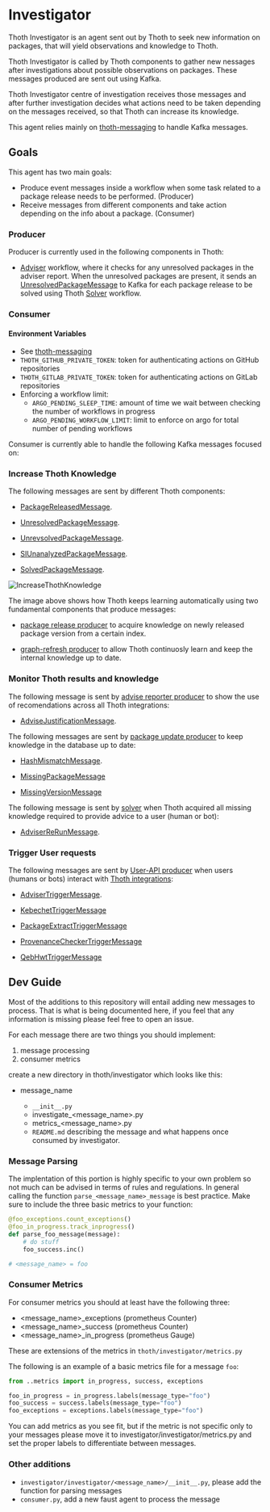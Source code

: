 # Investigator

Thoth Investigator is an agent sent out by Thoth to seek new information on packages, that will yield observations and knowledge to Thoth.

Thoth Investigator is called by Thoth components to gather new nessages after investigations about possible observations on packages.
These messages produced are sent out using Kafka.

Thoth Investigator centre of investigation receives those messages and after further investigation decides what actions need to be taken depending on the messages received,
so that Thoth can increase its knowledge.

This agent relies mainly on [thoth-messaging](https://github.com/thoth-station/messaging) to handle Kafka messages.

## Goals

This agent has two main goals:

- Produce event messages inside a workflow when some task related to a package release needs to be performed. (Producer)
- Receive messages from different components and take action depending on the info about a package. (Consumer)

### Producer

Producer is currently used in the following components in Thoth:

- [Adviser](https://github.com/thoth-station/adviser/tree/master/thoth/adviser) workflow, where it checks for any unresolved packages in the adviser report.
When the unresolved packages are present, it sends an [UnresolvedPackageMessage](https://github.com/thoth-station/messaging/blob/a579a480819a9b35123e9002243f4bba6d082929/thoth/messaging/unresolved_package.py#L35)
to Kafka for each package release to be solved using Thoth [Solver](https://github.com/thoth-station/solver) workflow.

### Consumer

#### Environment Variables

- See [thoth-messaging](https://github.com/thoth-station/messaging)
- `THOTH_GITHUB_PRIVATE_TOKEN`: token for authenticating actions on GitHub repositories
- `THOTH_GITLAB_PRIVATE_TOKEN`: token for authenticating actions on GitLab repositories
- Enforcing a workflow limit:
  - `ARGO_PENDING_SLEEP_TIME`: amount of time we wait between checking the number of workflows in progress
  - `ARGO_PENDING_WORKFLOW_LIMIT`: limit to enforce on argo for total number of pending workflows

Consumer is currently able to handle the following Kafka messages focused on:

### Increase Thoth Knowledge

The following messages are sent by different Thoth components:

- [PackageReleasedMessage](https://github.com/thoth-station/investigator/blob/master/investigator/investigator/package_released/README.md).

- [UnresolvedPackageMessage](https://github.com/thoth-station/investigator/blob/master/investigator/investigator/unresolved_package/README.md).

- [UnrevsolvedPackageMessage](https://github.com/thoth-station/investigator/blob/master/investigator/investigator/unrevsolved_package/README.md).

- [SIUnanalyzedPackageMessage](https://github.com/thoth-station/investigator/blob/master/investigator/investigator/si_unanalyzed_package/README.md).

- [SolvedPackageMessage](https://github.com/thoth-station/investigator/blob/master/investigator/investigator/solved_package/README.md).

![IncreaseThothKnowledge](https://raw.githubusercontent.com/thoth-station/investigator/master/investigator/investigator/images/IncreaseThothKnowledge.jpg)

The image above shows how Thoth keeps learning automatically using two fundamental components that produce messages:

- [package release producer](https://github.com/thoth-station/package-releases-job) to acquire knowledge on newly released package version from a certain index.

- [graph-refresh producer](https://github.com/thoth-station/graph-refresh-job) to allow Thoth continuosly learn and keep the internal knowledge up to date.

### Monitor Thoth results and knowledge

The following message is sent by [advise reporter producer](https://github.com/thoth-station/advise-reporter) to show the use of recomendations across all Thoth integrations:

- [AdviseJustificationMessage](https://github.com/thoth-station/investigator/blob/master/investigator/investigator/advise_justification/README.md).

The following messages are sent by [package update producer](https://github.com/thoth-station/package-update-job) to keep knowledge in the database up to date:

- [HashMismatchMessage](https://github.com/thoth-station/investigator/blob/master/investigator/investigator/hash_mismatch/README.md).

- [MissingPackageMessage](https://github.com/thoth-station/investigator/blob/master/investigator/investigator/missing_package/README.md)

- [MissingVersionMessage](https://github.com/thoth-station/investigator/blob/master/investigator/investigator/missing_version/README.md)

The following message is sent by [solver](https://github.com/thoth-station/solver) when Thoth acquired all missing knowledge required to provide advice to a user (human or bot):

- [AdviserReRunMessage](https://github.com/thoth-station/investigator/blob/master/investigator/investigator/advise_justification/README.md).

### Trigger User requests

The following messages are sent by [User-API producer](https://github.com/thoth-station/user-api) when users (humans or bots)
interact with [Thoth integrations](https://github.com/thoth-station/adviser/blob/master/docs/source/integration.rst):

- [AdviserTriggerMessage](https://github.com/thoth-station/investigator/blob/master/investigator/investigator/adviser_trigger/README.md).

- [KebechetTriggerMessage](https://github.com/thoth-station/investigator/blob/master/investigator/investigator/kebechet_trigger/README.md)

- [PackageExtractTriggerMessage](https://github.com/thoth-station/investigator/blob/master/investigator/investigator/package_extract_trigger/README.md)

- [ProvenanceCheckerTriggerMessage](https://github.com/thoth-station/investigator/blob/master/investigator/investigator/provenance_checker_trigger/README.md)

- [QebHwtTriggerMessage](https://github.com/thoth-station/investigator/blob/master/investigator/investigator/qebhwt_trigger/README.md)

## Dev Guide

Most of the additions to this repository will entail adding new messages to process. That is what is being documented
here, if you feel that any information is missing please feel free to open an issue.

For each message there are two things you should implement:

1. message processing
2. consumer metrics

create a new directory in thoth/investigator which looks like this:

- message_name

  - `__init__.py`
  - investigate_<message_name>.py
  - metrics_<message_name>.py
  - `README.md` describing the message and what happens once consumed by investigator.

### Message Parsing

The implentation of this portion is highly specific to your own problem so not much can be advised in terms of rules
and regulations. In general calling the function `parse_<message_name>_message` is best practice.  Make sure to include
the three basic metrics to your function:

```python
@foo_exceptions.count_exceptions()
@foo_in_progress.track_inprogress()
def parse_foo_message(message):
    # do stuff
    foo_success.inc()

# <message_name> = foo
```

### Consumer Metrics

For consumer metrics you should at least have the following three:

- <message_name>_exceptions (prometheus Counter)
- <message_name>_success (prometheus Counter)
- <message_name>_in_progress (prometheus Gauge)

These are extensions of the metrics in `thoth/investigator/metrics.py`

The following is an example of a basic metrics file for a message `foo`:

```python
from ..metrics import in_progress, success, exceptions

foo_in_progress = in_progress.labels(message_type="foo")
foo_success = success.labels(message_type="foo")
foo_exceptions = exceptions.labels(message_type="foo")
```

You can add metrics as you see fit, but if the metric is not specific only to your messages please move it to
investigator/investigator/metrics.py and set the proper labels to differentiate between messages.

### Other additions

- `investigator/investigator/<message_name>/__init__.py`, please add the function for parsing messages
- `consumer.py`, add a new faust agent to process the message
